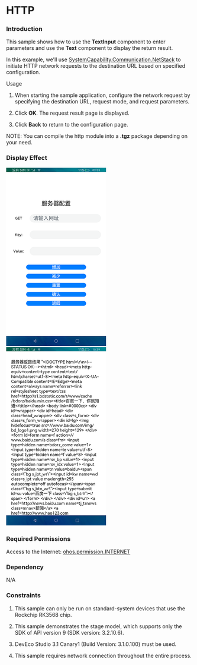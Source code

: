 # HTTP

### Introduction

This sample shows how to use the **TextInput** component to enter parameters and use the **Text** component to display the return result.

In this example, we'll use [SystemCapability.Communication.NetStack](https://gitee.com/openharmony/docs/blob/master/en/application-dev/reference/apis/js-apis-http.md) to initiate HTTP network requests to the destination URL based on specified configuration.

Usage

1. When starting the sample application, configure the network request by specifying the destination URL, request mode, and request parameters.

2. Click **OK**. The request result page is displayed.

3. Click **Back** to return to the configuration page.

NOTE: You can compile the http module into a **.tgz** package depending on your need.

### Display Effect

![](screenshots/device/index.png) ![](screenshots/device/result.png)

### Required Permissions

Access to the Internet: [ohos.permission.INTERNET](https://gitee.com/openharmony/docs/blob/master/en/application-dev/security/permission-list.md)

### Dependency

N/A

### Constraints

1. This sample can only be run on standard-system devices that use the Rockchip RK3568 chip.

2. This sample demonstrates the stage model, which supports only the SDK of API version 9 (SDK version: 3.2.10.6).

3. DevEco Studio 3.1 Canary1 (Build Version: 3.1.0.100) must be used.

4. This sample requires network connection throughout the entire process.

